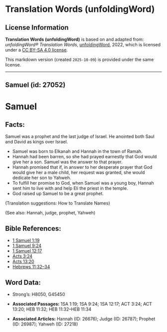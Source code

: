 # Translation Words (unfoldingWord)

## License Information

**Translation Words (unfoldingWord)** is based on and adapted from: _unfoldingWord® Translation Words_, [unfoldingWord](https://unfoldingword.org/utw), 2022, which is licensed under a [CC BY-SA 4.0 license](https://creativecommons.org/licenses/by-sa/4.0/legalcode.en).

This markdown version (created `2025-10-09`) is provided under the same license.



--------------------------------

## Samuel (id: 27052)

Samuel
======

Facts:
------

Samuel was a prophet and the last judge of Israel. He anointed both Saul and David as kings over Israel.

* Samuel was born to Elkanah and Hannah in the town of Ramah.
* Hannah had been barren, so she had prayed earnestly that God would give her a son. Samuel was the answer to that prayer.
* Hannah promised that if, in answer to her desperate prayer that God would give her a male child, her request was granted, she would dedicate her son to Yahweh.
* To fulfill her promise to God, when Samuel was a young boy, Hannah sent him to live with and help Eli the priest in the temple.
* God raised up Samuel to be a great prophet.

(Translation suggestions: How to Translate Names)

(See also: Hannah, judge, prophet, Yahweh)

Bible References:
-----------------

* [1 Samuel 1:19](https://ref.ly/1Sam1:19)
* [1 Samuel 9:24](https://ref.ly/1Sam9:24)
* [1 Samuel 12:17](https://ref.ly/1Sam12:17)
* [Acts 3:24](https://ref.ly/Acts3:24)
* [Acts 13:20](https://ref.ly/Acts13:20)
* [Hebrews 11:32–34](https://ref.ly/Heb11:32-Heb11:34)

Word Data:
----------

* Strong’s: H8050, G45450

* **Associated Passages:** 1SA 1:19; 1SA 9:24; 1SA 12:17; ACT 3:24; ACT 13:20; HEB 11:32; HEB 11:32–HEB 11:34
* **Associated Articles:** Hannah (ID: 26676); Judge (ID: 26787); Prophet (ID: 26987); Yahweh (ID: 27218)

